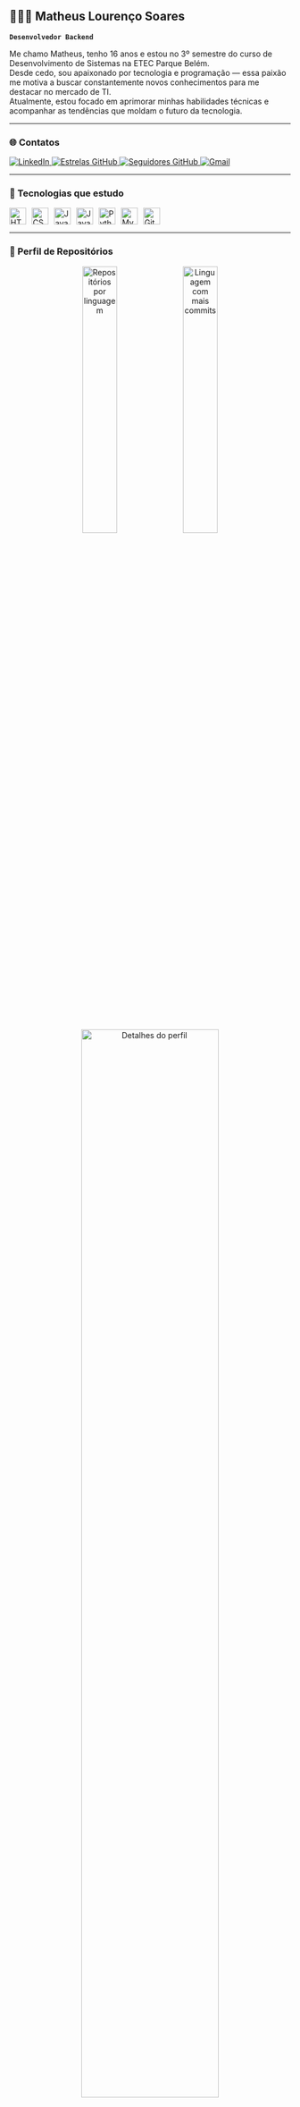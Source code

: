 ## 👨🏻‍💻 Matheus Lourenço Soares

**`Desenvolvedor Backend`**

Me chamo Matheus, tenho 16 anos e estou no 3º semestre do curso de Desenvolvimento de Sistemas na ETEC Parque Belém.  
Desde cedo, sou apaixonado por tecnologia e programação — essa paixão me motiva a buscar constantemente novos conhecimentos para me destacar no mercado de TI.  
Atualmente, estou focado em aprimorar minhas habilidades técnicas e acompanhar as tendências que moldam o futuro da tecnologia.

---

### 🌐 Contatos

<p align="left">
  <a href="https://br.linkedin.com/in/matheus-louren%C3%A7o-soares-76199a352">
    <img src="https://img.shields.io/badge/🔗 LinkedIn-0077B5?style=for-the-badge&logo=linkedin&logoColor=white" alt="LinkedIn"/>
  </a>
  <a href="https://github.com/MatheusLS240?tab=repositories&sort=stargazers">
    <img src="https://custom-icon-badges.demolab.com/github/stars/MatheusLS240?color=55960c&style=for-the-badge&labelColor=488207&logo=star&label=Estrelas" alt="Estrelas GitHub"/>
  </a>
  <a href="https://github.com/MatheusLS240?tab=followers">
    <img src="https://custom-icon-badges.demolab.com/github/followers/MatheusLS240?color=236ad3&labelColor=1155ba&style=for-the-badge&logo=github&label=Seguidores&logoColor=white" alt="Seguidores GitHub"/>
  </a>
  <a href="mailto:grandboss1978@gmail.com">
    <img src="https://img.shields.io/badge/Gmail-D14836?style=for-the-badge&logo=gmail&logoColor=white" alt="Gmail"/>
  </a>
</p>

---

### 🤖 Tecnologias que estudo

<div style="display: flex; gap: 10px; flex-wrap: wrap;">
  <img src="https://cdn.jsdelivr.net/gh/devicons/devicon@latest/icons/html5/html5-original.svg" alt="HTML" title="HTML" width="30px"/>
  <img src="https://cdn.jsdelivr.net/gh/devicons/devicon@latest/icons/css3/css3-original.svg" alt="CSS" title="CSS" width="30px"/>
  <img src="https://cdn.jsdelivr.net/gh/devicons/devicon@latest/icons/javascript/javascript-original.svg" alt="JavaScript" title="JavaScript" width="30px"/>
  <img src="https://cdn.jsdelivr.net/gh/devicons/devicon@latest/icons/java/java-original.svg" alt="Java" title="Java" width="30px"/>
  <img src="https://cdn.jsdelivr.net/gh/devicons/devicon@latest/icons/python/python-original.svg" alt="Python" title="Python" width="30px"/>
  <img src="https://cdn.jsdelivr.net/gh/devicons/devicon@latest/icons/mysql/mysql-original.svg" alt="MySQL" title="MySQL" width="30px"/>
  <img src="https://cdn.jsdelivr.net/gh/devicons/devicon@latest/icons/git/git-original.svg" alt="Git" title="Git" width="30px"/>
</div>

---

### 📁 Perfil de Repositórios

<p align="center">
  <img src="https://github-profile-summary-cards.vercel.app/api/cards/repos-per-language?username=MatheusLS240&theme=tokyonight" alt="Repositórios por linguagem" width="35%"/>
  <img src="https://github-profile-summary-cards.vercel.app/api/cards/most-commit-language?username=MatheusLS240&theme=tokyonight" alt="Linguagem com mais commits" width="35%"/>
  <img src="https://github-profile-summary-cards.vercel.app/api/cards/profile-details?username=MatheusLS240&theme=tokyonight" alt="Detalhes do perfil" width="70%"/>
</p>

---

### 🧠 Em evolução constante...

Sou movido por desafios e aprendizado.  
Meu objetivo é me tornar um desenvolvedor backend de alto nível, com domínio em Java, Python, bancos de dados e arquitetura de sistemas.  
No momento, estou aprofundando meus conhecimentos em Java e banco de dados — e claro, praticando com projetos reais.

---

### 📌 Filosofia pessoal

> *"while(!(succeed = try()));"*  
> — meu código de vida. 
